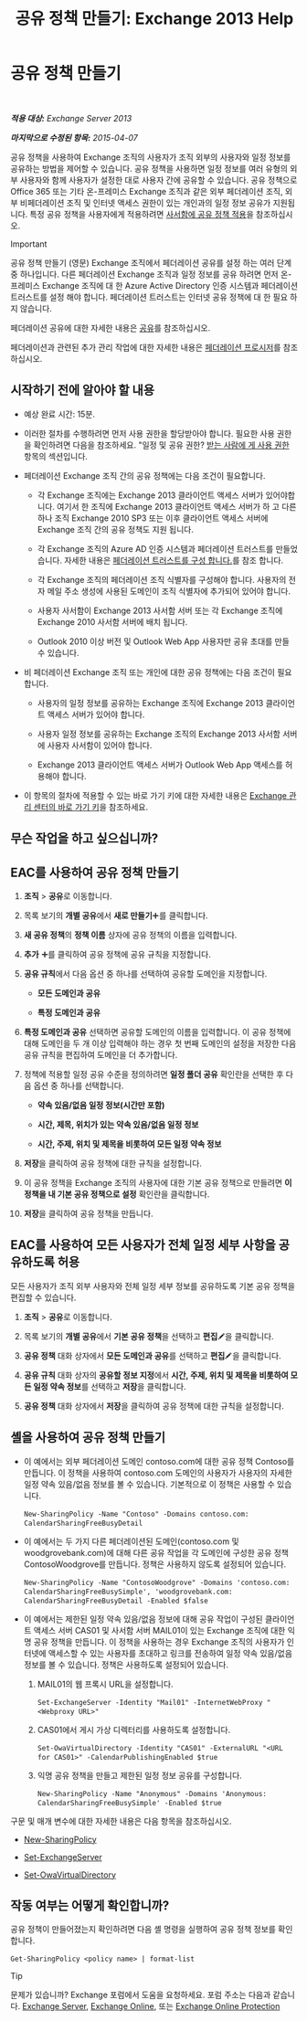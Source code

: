 ﻿---
title: '공유 정책 만들기: Exchange 2013 Help'
TOCTitle: 공유 정책 만들기
ms:assetid: cae8cab0-6265-448b-8add-5202cdb20678
ms:mtpsurl: https://technet.microsoft.com/ko-kr/library/JJ657494(v=EXCHG.150)
ms:contentKeyID: 50484156
ms.date: 05/22/2018
mtps_version: v=EXCHG.150
ms.translationtype: MT
---

# 공유 정책 만들기

 

_**적용 대상:** Exchange Server 2013_

_**마지막으로 수정된 항목:** 2015-04-07_

공유 정책을 사용하여 Exchange 조직의 사용자가 조직 외부의 사용자와 일정 정보를 공유하는 방법을 제어할 수 있습니다. 공유 정책을 사용하면 일정 정보를 여러 유형의 외부 사용자와 함께 사용자가 설정한 대로 사용자 간에 공유할 수 있습니다. 공유 정책으로 Office 365 또는 기타 온-프레미스 Exchange 조직과 같은 외부 페더레이션 조직, 외부 비페더레이션 조직 및 인터넷 액세스 권한이 있는 개인과의 일정 정보 공유가 지원됩니다. 특정 공유 정책을 사용자에게 적용하려면 [사서함에 공유 정책 적용](apply-a-sharing-policy-to-mailboxes-exchange-2013-help.md)을 참조하십시오.


> [!IMPORTANT]
> 공유 정책 만들기 (영문) Exchange 조직에서 페더레이션 공유를 설정 하는 여러 단계 중 하나입니다. 다른 페더레이션 Exchange 조직과 일정 정보를 공유 하려면 먼저 온-프레미스 Exchange 조직에 대 한 Azure Active Directory 인증 시스템과 페더레이션 트러스트를 설정 해야 합니다. 페더레이션 트러스트는 인터넷 공유 정책에 대 한 필요 하지 않습니다.



페더레이션 공유에 대한 자세한 내용은 [공유](sharing-exchange-2013-help.md)를 참조하십시오.

페더레이션과 관련된 추가 관리 작업에 대한 자세한 내용은 [페더레이션 프로시저](federation-procedures-exchange-2013-help.md)를 참조하십시오.

## 시작하기 전에 알아야 할 내용

  - 예상 완료 시간: 15분.

  - 이러한 절차를 수행하려면 먼저 사용 권한을 할당받아야 합니다. 필요한 사용 권한을 확인하려면 다음을 참조하세요. "일정 및 공유 권한? [받는 사람에 게 사용 권한](recipients-permissions-exchange-2013-help.md) 항목의 섹션입니다.

  - 페더레이션 Exchange 조직 간의 공유 정책에는 다음 조건이 필요합니다.
    
      - 각 Exchange 조직에는 Exchange 2013 클라이언트 액세스 서버가 있어야합니다. 여기서 한 조직에 Exchange 2013 클라이언트 액세스 서버가 하 고 다른 하나 조직 Exchange 2010 SP3 또는 이후 클라이언트 액세스 서버에 Exchange 조직 간의 공유 정책도 지원 됩니다.
    
      - 각 Exchange 조직의 Azure AD 인증 시스템과 페더레이션 트러스트를 만들었습니다. 자세한 내용은 [페더레이션 트러스트를 구성 합니다.](configure-a-federation-trust-exchange-2013-help.md)를 참조 합니다.
    
      - 각 Exchange 조직의 페더레이션 조직 식별자를 구성해야 합니다. 사용자의 전자 메일 주소 생성에 사용된 도메인이 조직 식별자에 추가되어 있어야 합니다.
    
      - 사용자 사서함이 Exchange 2013 사서함 서버 또는 각 Exchange 조직에 Exchange 2010 사서함 서버에 배치 됩니다.
    
      - Outlook 2010 이상 버전 및 Outlook Web App 사용자만 공유 초대를 만들 수 있습니다.

  - 비 페더레이션 Exchange 조직 또는 개인에 대한 공유 정책에는 다음 조건이 필요합니다.
    
      - 사용자의 일정 정보를 공유하는 Exchange 조직에 Exchange 2013 클라이언트 액세스 서버가 있어야 합니다.
    
      - 사용자 일정 정보를 공유하는 Exchange 조직의 Exchange 2013 사서함 서버에 사용자 사서함이 있어야 합니다.
    
      - Exchange 2013 클라이언트 액세스 서버가 Outlook Web App 액세스를 허용해야 합니다.

  - 이 항목의 절차에 적용할 수 있는 바로 가기 키에 대한 자세한 내용은 [Exchange 관리 센터의 바로 가기 키](keyboard-shortcuts-in-the-exchange-admin-center-exchange-online-protection-help.md)을 참조하세요.

## 무슨 작업을 하고 싶으십니까?

## EAC를 사용하여 공유 정책 만들기

1.  **조직** \> **공유**로 이동합니다.

2.  목록 보기의 **개별 공유**에서 **새로 만들기**![아이콘 추가](images/JJ218640.c1e75329-d6d7-4073-a27d-498590bbb558(EXCHG.150).gif "아이콘 추가")를 클릭합니다.

3.  **새 공유 정책**의 **정책 이름** 상자에 공유 정책의 이름을 입력합니다.

4.  **추가** ![아이콘 추가](images/JJ218640.c1e75329-d6d7-4073-a27d-498590bbb558(EXCHG.150).gif "아이콘 추가")를 클릭하여 공유 정책에 공유 규칙을 지정합니다.

5.  **공유 규칙**에서 다음 옵션 중 하나를 선택하여 공유할 도메인을 지정합니다.
    
      - **모든 도메인과 공유**
    
      - **특정 도메인과 공유**

6.  **특정 도메인과 공유** 선택하면 공유할 도메인의 이름을 입력합니다. 이 공유 정책에 대해 도메인을 두 개 이상 입력해야 하는 경우 첫 번째 도메인의 설정을 저장한 다음 공유 규칙을 편집하여 도메인을 더 추가합니다.

7.  정책에 적용할 일정 공유 수준을 정의하려면 **일정 폴더 공유** 확인란을 선택한 후 다음 옵션 중 하나를 선택합니다.
    
      - **약속 있음/없음 일정 정보(시간만 포함)**
    
      - **시간, 제목, 위치가 있는 약속 있음/없음 일정 정보**
    
      - **시간, 주제, 위치 및 제목을 비롯하여 모든 일정 약속 정보**

8.  **저장**을 클릭하여 공유 정책에 대한 규칙을 설정합니다.

9.  이 공유 정책을 Exchange 조직의 사용자에 대한 기본 공유 정책으로 만들려면 **이 정책을 내 기본 공유 정책으로 설정** 확인란을 클릭합니다.

10. **저장**을 클릭하여 공유 정책을 만듭니다.

## EAC를 사용하여 모든 사용자가 전체 일정 세부 사항을 공유하도록 허용

모든 사용자가 조직 외부 사용자와 전체 일정 세부 정보를 공유하도록 기본 공유 정책을 편집할 수 있습니다.

1.  **조직** \> **공유**로 이동합니다.

2.  목록 보기의 **개별 공유**에서 **기본 공유 정책**을 선택하고 **편집**![편집 아이콘](images/JJ218640.6f53ccb2-1f13-4c02-bea0-30690e6ea71d(EXCHG.150).gif "편집 아이콘")을 클릭합니다.

3.  **공유 정책** 대화 상자에서 **모든 도메인과 공유**를 선택하고 **편집**![편집 아이콘](images/JJ218640.6f53ccb2-1f13-4c02-bea0-30690e6ea71d(EXCHG.150).gif "편집 아이콘")을 클릭합니다.

4.  **공유 규칙** 대화 상자의 **공유할 정보 지정**에서 **시간, 주제, 위치 및 제목을 비롯하여 모든 일정 약속 정보**를 선택하고 **저장**을 클릭합니다.

5.  **공유 정책** 대화 상자에서 **저장**을 클릭하여 공유 정책에 대한 규칙을 설정합니다.

## 셸을 사용하여 공유 정책 만들기

  - 이 예에서는 외부 페더레이션 도메인 contoso.com에 대한 공유 정책 Contoso를 만듭니다. 이 정책을 사용하여 contoso.com 도메인의 사용자가 사용자의 자세한 일정 약속 있음/없음 정보를 볼 수 있습니다. 기본적으로 이 정책은 사용할 수 있습니다.
    
        New-SharingPolicy -Name "Contoso" -Domains contoso.com: CalendarSharingFreeBusyDetail

  - 이 예에서는 두 가지 다른 페더레이션된 도메인(contoso.com 및 woodgrovebank.com)에 대해 다른 공유 작업을 각 도메인에 구성한 공유 정책 ContosoWoodgrove를 만듭니다. 정책은 사용하지 않도록 설정되어 있습니다.
    
        New-SharingPolicy -Name "ContosoWoodgrove" -Domains 'contoso.com: CalendarSharingFreeBusySimple', 'woodgrovebank.com: CalendarSharingFreeBusyDetail -Enabled $false

  - 이 예에서는 제한된 일정 약속 있음/없음 정보에 대해 공유 작업이 구성된 클라이언트 액세스 서버 CAS01 및 사서함 서버 MAIL01이 있는 Exchange 조직에 대한 익명 공유 정책을 만듭니다. 이 정책을 사용하는 경우 Exchange 조직의 사용자가 인터넷에 액세스할 수 있는 사용자를 초대하고 링크를 전송하여 일정 약속 있음/없음 정보를 볼 수 있습니다. 정책은 사용하도록 설정되어 있습니다.
    
    1.  MAIL01의 웹 프록시 URL을 설정합니다.
        
            Set-ExchangeServer -Identity "Mail01" -InternetWebProxy "<Webproxy URL>"
    
    2.  CAS01에서 게시 가상 디렉터리를 사용하도록 설정합니다.
        
            Set-OwaVirtualDirectory -Identity "CAS01" -ExternalURL "<URL for CAS01>" -CalendarPublishingEnabled $true
    
    3.  익명 공유 정책을 만들고 제한된 일정 정보 공유를 구성합니다.
        
            New-SharingPolicy -Name "Anonymous" -Domains 'Anonymous: CalendarSharingFreeBusySimple' -Enabled $true

구문 및 매개 변수에 대한 자세한 내용은 다음 항목을 참조하십시오.

  - [New-SharingPolicy](https://technet.microsoft.com/ko-kr/library/dd298186\(v=exchg.150\))

  - [Set-ExchangeServer](https://technet.microsoft.com/ko-kr/library/bb123716\(v=exchg.150\))

  - [Set-OwaVirtualDirectory](https://technet.microsoft.com/ko-kr/library/bb123515\(v=exchg.150\))

## 작동 여부는 어떻게 확인합니까?

공유 정책이 만들어졌는지 확인하려면 다음 셸 명령을 실행하여 공유 정책 정보를 확인합니다.

    Get-SharingPolicy <policy name> | format-list


> [!TIP]
> 문제가 있습니까? Exchange 포럼에서 도움을 요청하세요. 포럼 주소는 다음과 같습니다. <A href="https://go.microsoft.com/fwlink/p/?linkid=60612">Exchange Server</A>, <A href="https://go.microsoft.com/fwlink/p/?linkid=267542">Exchange Online</A>, 또는 <A href="https://go.microsoft.com/fwlink/p/?linkid=285351">Exchange Online Protection</A>


